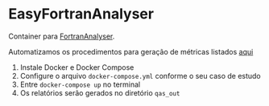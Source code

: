 # EasyFortranAnalyser

Container para [FortranAnalyser](https://fortrananalyser.ephyslab.uvigo.es/).

Automatizamos os procedimentos para geração de métricas listados [aqui](https://github.com/monanadmin/monan/blob/main/doc/criterios_de_escolha_do_core_dinamico_para_o_monan.md#354-gera%C3%A7%C3%A3o-das-m%C3%A9tricas)

1. Instale Docker e Docker Compose
2. Configure o arquivo `docker-compose.yml` conforme o seu caso de estudo
3. Entre `docker-compose up` no terminal
4. Os relatórios serão gerados no diretório `qas_out`